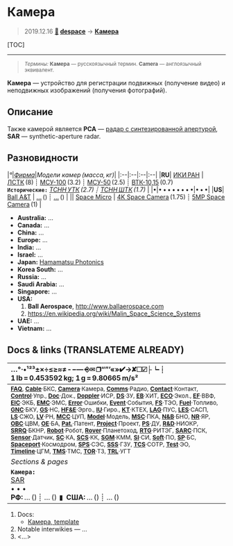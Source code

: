 # Камера
> 2019.12.16 **[🚀](../index/index.md) [despace](index.md)** → **[Камера](cam.md)**

[TOC]

---

> <small>*Термины:* **Камера** — русскоязычный термин. **Camera** — англоязычный эквивалент.</small>

**Камера** — устройство для регистрации подвижных (получение видео) и неподвижных изображений (получения фотографий).



## Описание
Также камерой является **РСА** — [радар с синтезированной апертурой](sar.md), **SAR** — synthetic-aperture radar.



## Разновидности
|*°*|*[Фирма](contact.md)*|*Модели камер (масса, кг)*|
|:--|:--|:--|:--|
|**RU**| [ИКИ РАН](zz_iki_ras.md) | [ЛСТК](lstk.md) (8) ┊ [МСУ-100](msu_100.md) (3.2) ┊ [МСУ-50](msu_50.md) (2.5) ┊ [ВТК-10,15](vtk_1015.md) (0.7)<br> **`Исторические:`** *[ТСНН УТК](tsnn_utk.md) (2.7) ┊ [ТСНН ШТК](tsnn_shtk.md) (1.7)*  |
|•|• • • • • • • •|• • •|
|**US**| [Ball A&T](zz_ball_at.md) | […](.md) () ┊ […](.md) ()  |
|| [Space Micro](space_micro.md) | [4K Space Camera](4k_space_camera.md) (1.75) ┊ [5MP Space Camera](5mp_space_camera.md) (1)  |


   - **Australia:** …
   - **Canada:** …
   - **China:** …
   - **Europe:** …
   - **India:** …
   - **Israel:** …
   - **Japan:** [Hamamatsu Photonics](zz_hamamatsu_phot.md)
   - **Korea South:** …
   - **Russia:** …
   - **Saudi Arabia:** …
   - **Singapore:** …
   - **USA:**
      1. **Ball Aerospace**, <http://www.ballaerospace.com>
      1. <https://en.wikipedia.org/wiki/Malin_Space_Science_Systems>
   - **UAE:** …
   - **Vietnam:** …



<p style="page-break-after:always"> </p>

## Docs & links (TRANSLATEME ALREADY)
|…°·•¹²³±×÷≤≥≈≠ ‑ −— ⎆✉ ❐“”’«»✔→✘☐☑├┕┆ 1 lb = 0.453592 kg; 1 g = 9.80665 m/s²|
|:--|
|<small>**[FAQ](faq.md)**, **[Cable](cable.md)**·БКС, **[Camera](cam.md)**·Камера, **[Comms](comms.md)**·Радио, **[Contact](contact.md)**·Контакт, **[Control](control.md)**·Упр., **[Doc](doc.md)**·Док., **[Doppler](doppler.md)**·ИСР, **[DS](ds.md)**·ЗУ, **[EB](eb.md)**·ХИТ, **[ECO](ecology.md)**·Экол., **[EF](ef.md)**·ВВФ, **[ElC](elc.md)**·ЭКБ, **[EMC](emc.md)**·ЭМС, **[Error](error.md)**·Ошибки, **[Event](event.md)**·События, **[FS](fs.md)**·ТЭО, **[Fuel](fuel.md)**·Топливо, **[GNC](gnc.md)**·БКУ, **[GS](scs.md)**·НС, **[HF&E](hfe.md)**·Эрго., **[IU](iu.md)**·Гиро., **[KT](kt.md)**·КТЕХ, **[LAG](lag.md)**·ПУC, **[LES](les.md)**·САСП, **[LS](ls.md)**·СЖО, **[LV](lv.md)**·РН, **[MCC](mcc.md)**·ЦУП, **[Model](model.md)**·Модель, **[MSC](sc.md)**·ПКА, **[N&B](nnb.md)**·БНО, **[NR](nr.md)**·ЯР, **[OBC](obc.md)**·ЦВМ, **[OE](oe.md)**·БА, **[Pat.](патент.md)**·Патент, **[Project](project.md)**·Проект, **[PS](ps.md)**·ДУ, **[R&D](rnd.md)**·НИОКР, **[SRRQ](srrq.md)**·БКНР, **[Robot](robotics.md)**·Робот, **[Rover](rover.md)**·Планетоход, **[RTG](rtg.md)**·РИТЭГ, **[SARC](sarc.md)**·ПСК, **[Sensor](sensor.md)**·Датчик, **[SC](sc.md)**·КА, **[SCS](scs.md)**·КК, **[SGM](sgm.md)**·КММ, **[SI](si.md)**·СИ, **[Soft](soft.md)**·ПО, **[SP](sp.md)**·БС, **[Spaceport](spaceport.md)**·Космодром, **[SPS](sps.md)**·СЭС, **[SSS](sss.md)**·ГЗУ, **[TCS](tcs.md)**·СОТР, **[Test](test.md)**·ЭО, **[Timeline](timeline.md)**·ЦГМ, **[TMS](tms.md)**·ТМС, **[TOR](tor.md)**·ТЗ, **[TRL](trl.md)**·УГТ</small>|
|*Sections & pages*|
|**`Камера:`**<br> [SAR](sar.md) <br>• • •<br> **РФ:** … () ┊ … ()  ▮  **США:** … () ┊ … () |

   1. Docs:
      - [Камера, template](template_camera.md)
   1. Notable interwikies — …
   1. <…>
